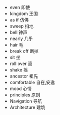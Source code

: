 - even 即使
- kingdom 王国
- as if 仿佛
- sweep 扫地
- bell 钟声
- nearly 几乎
- hair 毛
- break off 断掉
- sit 坐
- roll over 滚
- shake 摇
- ancestor 祖先
- comfortable 自在,安逸
- mood 心情
-  principles 原则
-  Navigation 导航
-  Architecture 建筑